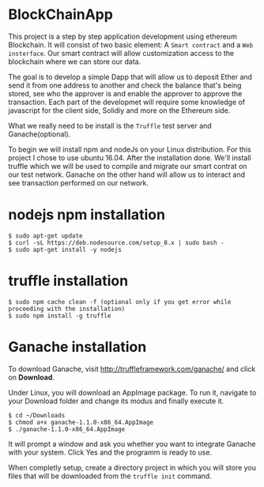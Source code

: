 # BlockChainApp

This project is a step by step application development using ethereum Blockchain. It will consist of two basic element: A `Smart contract` and a `Web insterface`. Our smart contract will allow customization access to the blockchain where we can store our data.

The goal is to develop a simple Dapp that will allow us to deposit Ether and send it from one address to another and check the balance that's being stored, see who the approver is and enable the approver to approve the transaction. Each part of the developmet will require some knowledge of javascript for the client side, Solidiy and more on the Ethereum side.


What we really need to be install is the `Truffle` test server and Ganache(optional).

To begin we will install npm and nodeJs on your Linux distribution. For this project I chose to use ubuntu 16.04. After the installation done. We'll install truffle which we will be used to compile and migrate our smart contrat on our test network.
Ganache on the other hand will allow us to interact and see transaction performed on our network.

# nodejs npm installation
```
$ sudo apt-get update
$ curl -sL https://deb.nodesource.com/setup_8.x | sudo bash -
$ sudo apt-get install -y nodejs
```

# truffle installation
```
$ sudo npm cache clean -f (optional only if you get error while proceeding with the installation)
$ sudo npm install -g truffle
```

# Ganache installation
To download Ganache, visit http://truffleframework.com/ganache/ and click on **Download**.

Under Linux, you will download an AppImage package. To run it, navigate to your Download folder and change its modus and finally execute it.

```
$ cd ~/Downloads
$ chmod a+x ganache-1.1.0-x86_64.AppImage
$ ./ganache-1.1.0-x86_64.AppImage
```

It will prompt a window and ask you whether you want to integrate Ganache with your system.
Click Yes and the programm is ready to use.

When completly setup, create a directory project in which you will store you files that will be downloaded from the `truffle init` command.


